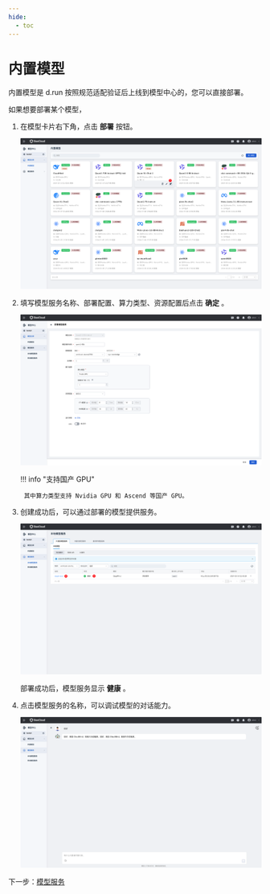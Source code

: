 ```yaml
---
hide:
  - toc
---
```


# 内置模型

内置模型是 d.run 按照规范适配验证后上线到模型中心的，您可以直接部署。

如果想要部署某个模型，

1. 在模型卡片右下角，点击 **部署** 按钮。

    ![点击部署按钮](../images/image.png)

2. 填写模型服务名称、部署配置、算力类型、资源配置后点击 **确定** 。

    ![填写参数](../images/image-1.png)

    !!! info "支持国产 GPU"

        其中算力类型支持 Nvidia GPU 和 Ascend 等国产 GPU。

3. 创建成功后，可以通过部署的模型提供服务。
    
    ![alt text](../images/image-2.png)
    
    部署成功后，模型服务显示 **健康** 。

4. 点击模型服务的名称，可以调试模型的对话能力。
    
    ![alt text](../images/image-3.png)

下一步：[模型服务](../model-service/local.md#_3)

